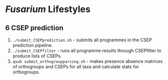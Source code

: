 # *Fusarium* Lifestyles

## 6 CSEP prediction

1. `./submit_CSEPprediction.sh` - submits all programmes in the CSEP prediction pipeline.
2. `./submit_CSEPfilter` - runs all programme results through CSEPfilter to produce lists of CSEPs.
3. `qsub submit_orthogroupparsing.sh` - makes presence absence matrices of orthogroups and CSEPs for all taxa and calculate stats for orthogroups.
